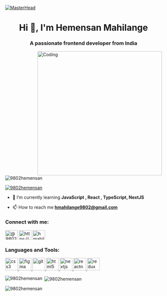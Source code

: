 <!-- ### Hi there 👋 -->

<!--
**9802HEMENSAN/9802HEMENSAN** is a ✨ _special_ ✨ repository because its `README.md` (this file) appears on your GitHub profile.

Here are some ideas to get you started:

- 🔭 I’m currently working on ...
- 🌱 I’m currently learning ...
- 👯 I’m looking to collaborate on ...
- 🤔 I’m looking for help with ...
- 💬 Ask me about ...
- 📫 How to reach me: ...
- 😄 Pronouns: ...
- ⚡ Fun fact: ...
-->
[![MasterHead](https://1.bp.blogspot.com/-7A4WynwLsMw/XbBpCXG8fHI/AAAAAAAAMt4/uOa1bpLskYgrwGbllhSu2SDj_Mig8SXJQCLcBGAsYHQ/s1600/2000_600px.gif)](https://github.com/9802HEMENSAN)
<h1 align="center">Hi 👋, I'm Hemensan Mahilange</h1>
<h3 align="center">A passionate frontend developer from India</h3>
<img align="right" alt="Coding" width="400" src="https://cdn.dribbble.com/users/1162077/screenshots/3848914/programmer.gif">

<p align="left"> <img src="https://komarev.com/ghpvc/?username=9802hemensan&label=Profile%20views&color=0e75b6&style=flat" alt="9802hemensan" /> </p>

<p align="left"> <a href="https://github.com/ryo-ma/github-profile-trophy"><img src="https://github-profile-trophy.vercel.app/?username=9802hemensan" alt="9802hemensan" /></a> </p>

- 🌱 I’m currently learning **JavaScript , React , TypeScript, NextJS**

- 📫 How to reach me **hmahilange9802@gmail.com**

<h3 align="left">Connect with me:</h3>
<p align="left">
<a href="https://codepen.io/@9802hemensan" target="blank"><img align="center" src="https://pbs.twimg.com/profile_images/923214541290221569/dCMZxkwz_400x400.jpg" alt="@9802hemensan" height="30" width="40" /></a>

<a href="https://linkedin.com/in/https://www.linkedin.com/in/hemensan-mahilange-4a9499242/" target="blank">
<img align="center" src="https://www.jobentry.in/wp-content/uploads/2021/02/WhatsApp-Image-2021-01-18-at-11.00.09-12-1024x1024.jpeg" alt="https://www.linkedin.com/in/hemensan-mahilange-4a9499242/" height="30" width="40" /></a>

<a href="https://codesandbox.com/hmahilange9802" target="blank">
<img align="center" src="https://img.stackshare.io/service/7434/Screen_20Shot_202017-08-11_20at_205.55.05_20AM.png" alt="hmahilange9802" height="30" width="40" /></a>
</p>

<h3 align="left">Languages and Tools:</h3>
<p align="left"> <a href="https://www.w3schools.com/css/" target="_blank" rel="noreferrer"> <img src="https://cdn-icons-png.flaticon.com/512/5968/5968242.png" alt="css3" width="40" height="40"/> </a> <a href="https://www.figma.com/" target="_blank" rel="noreferrer"> <img src="https://www.vectorlogo.zone/logos/figma/figma-icon.svg" alt="figma" width="40" height="40"/> </a> <a href="https://git-scm.com/" target="_blank" rel="noreferrer"> <img src="https://www.vectorlogo.zone/logos/git-scm/git-scm-icon.svg" alt="git" width="40" height="40"/> </a> <a href="https://www.w3.org/html/" target="_blank" rel="noreferrer"> <img src="https://cdn-icons-png.flaticon.com/512/5968/5968267.png" alt="html5" width="40" height="40"/> </a> <a href="https://nextjs.org/" target="_blank" rel="noreferrer"> <img src="https://www.rlogical.com/wp-content/uploads/2021/08/Rlogical-Blog-Images-thumbnail.png" alt="nextjs" width="40" height="40"/> </a> <a href="https://reactjs.org/" target="_blank" rel="noreferrer"><img src="https://reactnative.dev/img/header_logo.svg" alt="reactnative" width="40" height="40"/> </a> <a href="https://redux.js.org" target="_blank" rel="noreferrer"> <img src="https://www.agero.se/hs-fs/hubfs/Redux.png?width=342&name=Redux.png" alt="redux" width="40" height="40"/> </a> </p>

<p><img align="left" src="https://github-readme-stats.vercel.app/api/top-langs?username=9802hemensan&show_icons=true&locale=en&layout=compact" alt="9802hemensan" /></p>

<p>&nbsp;<img align="center" src="https://github-readme-stats.vercel.app/api?username=9802hemensan&show_icons=true&locale=en" alt="9802hemensan" /></p>

<p><img align="center" src="https://github-readme-streak-stats.herokuapp.com/?user=9802hemensan&" alt="9802hemensan" /></p>
